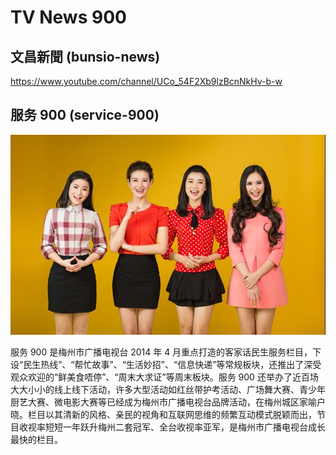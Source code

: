 # TV News 900

## 文昌新聞 (bunsio-news)

<https://www.youtube.com/channel/UCo_54F2Xb9lzBcnNkHv-b-w>

## 服务 900 (service-900)

![](banner.jpg)

服务 900 是梅州市广播电视台 2014 年 4 月重点打造的客家话民生服务栏目，下设“民生热线”、“帮忙故事”、“生活妙招”、“信息快递”等常规板块，还推出了深受观众欢迎的“鲜美食唔停”、“周末大求证”等周末板块。服务 900 还举办了近百场大大小小的线上线下活动，许多大型活动如红丝带护考活动、广场舞大赛、青少年厨艺大赛、微电影大赛等已经成为梅州市广播电视台品牌活动，在梅州城区家喻户晓。栏目以其清新的风格、亲民的视角和互联网思维的频繁互动模式脱颖而出，节目收视率短短一年跃升梅州二套冠军、全台收视率亚军，是梅州市广播电视台成长最快的栏目。
